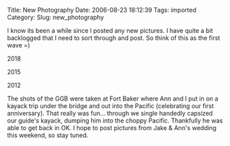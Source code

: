 Title: New Photography
Date: 2006-08-23 18:12:39
Tags: imported
Category: 
Slug: new_photography

I know its been a while since I posted any new pictures.  I have quite a bit backlogged that I need to sort through and post.  So think of this as the first wave =)

<wpg2id>2018</wpg2id>

<wpg2id>2015</wpg2id>

<wpg2id>2012</wpg2id>

The shots of the GGB were taken at Fort Baker where Ann and I put in on a kayack trip under the bridge and out into the Pacific (celebrating our first anniversary).  That really was fun... through we single handedly capsized our guide's kayack, dumping him into the choppy Pacific.  Thankfully he was able to get back in OK.  I hope to post pictures from Jake &amp; Ann's wedding this weekend, so stay tuned.
